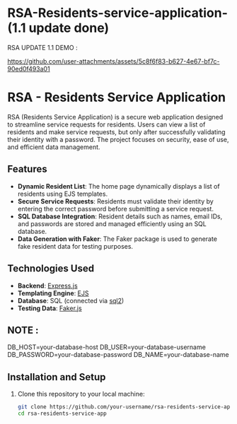 # RSA-Residents-service-application- (1.1 update done)

RSA UPDATE 1.1 DEMO :


https://github.com/user-attachments/assets/5c8f6f83-b627-4e67-bf7c-90ed0f493a01

# RSA - Residents Service Application

RSA (Residents Service Application) is a secure web application designed to streamline service requests for residents. Users can view a list of residents and make service requests, but only after successfully validating their identity with a password. The project focuses on security, ease of use, and efficient data management.

## Features

- **Dynamic Resident List**: The home page dynamically displays a list of residents using EJS templates.
- **Secure Service Requests**: Residents must validate their identity by entering the correct password before submitting a service request.
- **SQL Database Integration**: Resident details such as names, email IDs, and passwords are stored and managed efficiently using an SQL database.
- **Data Generation with Faker**: The Faker package is used to generate fake resident data for testing purposes.

## Technologies Used

- **Backend**: [Express.js](https://expressjs.com/)
- **Templating Engine**: [EJS](https://ejs.co/)
- **Database**: SQL (connected via [sql2](https://www.npmjs.com/package/sql2))
- **Testing Data**: [Faker.js](https://fakerjs.dev/)

## NOTE :
DB_HOST=your-database-host
DB_USER=your-database-username
DB_PASSWORD=your-database-password
DB_NAME=your-database-name

## Installation and Setup

1. Clone this repository to your local machine:
   ```bash
   git clone https://github.com/your-username/rsa-residents-service-app.git
   cd rsa-residents-service-app


